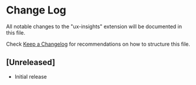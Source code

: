 # Change Log

All notable changes to the "ux-insights" extension will be documented in this file.

Check [Keep a Changelog](http://keepachangelog.com/) for recommendations on how to structure this file.

## [Unreleased]

- Initial release